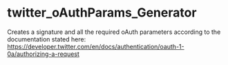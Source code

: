 # twitter_oAuthParams_Generator

Creates a signature and all the required oAuth parameters according to the documentation stated here: https://developer.twitter.com/en/docs/authentication/oauth-1-0a/authorizing-a-request
